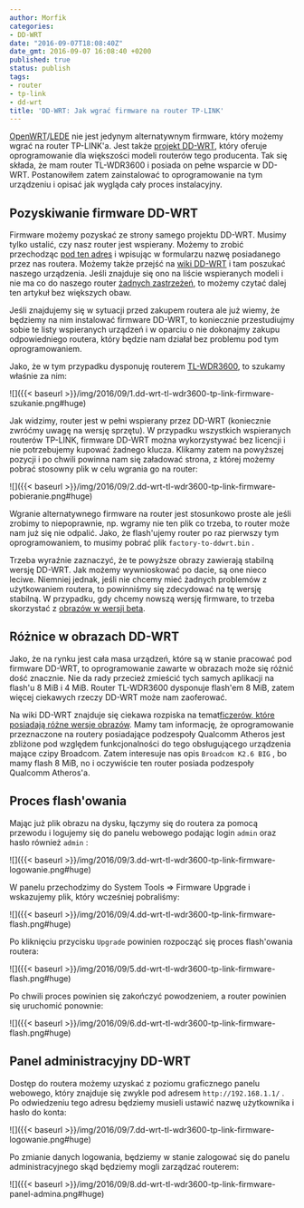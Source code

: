 ```yaml
---
author: Morfik
categories:
- DD-WRT
date: "2016-09-07T18:08:40Z"
date_gmt: 2016-09-07 16:08:40 +0200
published: true
status: publish
tags:
- router
- tp-link
- dd-wrt
title: 'DD-WRT: Jak wgrać firmware na router TP-LINK'
---
```


[OpenWRT](https://openwrt.org/)/[LEDE](https://lede-project.org/) nie jest jedynym alternatywnym
firmware, który możemy wgrać na router TP-LINK'a. Jest także [projekt
DD-WRT](https://www.dd-wrt.com/site/), który oferuje oprogramowanie dla większości modeli routerów
tego producenta. Tak się składa, że mam router TL-WDR3600 i posiada on pełne wsparcie w DD-WRT.
Postanowiłem zatem zainstalować to oprogramowanie na tym urządzeniu i opisać jak wygląda cały proces
instalacyjny.

<!--more-->
## Pozyskiwanie firmware DD-WRT

Firmware możemy pozyskać ze strony samego projektu DD-WRT. Musimy tylko ustalić, czy nasz router
jest wspierany. Możemy to zrobić przechodząc [pod ten
adres](https://www.dd-wrt.com/site/support/router-database) i wpisując w formularzu nazwę
posiadanego przez nas routera. Możemy także przejść na [wiki
DD-WRT](https://www.dd-wrt.com/wiki/index.php/Supported_Devices#TP-Link) i tam poszukać naszego
urządzenia. Jeśli znajduje się ono na liście wspieranych modeli i nie ma co do naszego router
[żadnych zastrzeżeń](https://www.dd-wrt.com/wiki/index.php/Hardware-specific), to możemy czytać
dalej ten artykuł bez większych obaw.

Jeśli znajdujemy się w sytuacji przed zakupem routera ale już wiemy, że będziemy na nim instalować
firmware DD-WRT, to koniecznie przestudiujmy sobie te listy wspieranych urządzeń i w oparciu o nie
dokonajmy zakupu odpowiedniego routera, który będzie nam działał bez problemu pod tym
oprogramowaniem.

Jako, że w tym przypadku dysponuję routerem
[TL-WDR3600](http://www.tp-link.com/en/products/details/TL-WDR3600.html), to szukamy właśnie za nim:

![]({{< baseurl >}}/img/2016/09/1.dd-wrt-tl-wdr3600-tp-link-firmware-szukanie.png#huge)

Jak widzimy, router jest w pełni wspierany przez DD-WRT (koniecznie zwróćmy uwagę na wersję
sprzętu). W przypadku wszystkich wspieranych routerów TP-LINK, firmware DD-WRT można wykorzystywać
bez licencji i nie potrzebujemy kupować żadnego klucza. Klikamy zatem na powyższej pozycji i po
chwili powinna nam się załadować strona, z której możemy pobrać stosowny plik w celu wgrania go na
router:

![]({{< baseurl >}}/img/2016/09/2.dd-wrt-tl-wdr3600-tp-link-firmware-pobieranie.png#huge)

Wgranie alternatywnego firmware na router jest stosunkowo proste ale jeśli zrobimy to niepoprawnie,
np. wgramy nie ten plik co trzeba, to router może nam już się nie odpalić. Jako, że flash'ujemy
router po raz pierwszy tym oprogramowaniem, to musimy pobrać plik `factory-to-ddwrt.bin` .

Trzeba wyraźnie zaznaczyć, że te powyższe obrazy zawierają stabilną wersję DD-WRT. Jak możemy
wywnioskować po dacie, są one nieco leciwe. Niemniej jednak, jeśli nie chcemy mieć żadnych problemów
z użytkowaniem routera, to powinniśmy się zdecydować na tę wersję stabilną. W przypadku, gdy chcemy
nowszą wersję firmware, to trzeba skorzystać z [obrazów w wersji
beta](https://www.dd-wrt.com/site/support/other-downloads).

## Różnice w obrazach DD-WRT

Jako, że na rynku jest cała masa urządzeń, które są w stanie pracować pod firmware DD-WRT, to
oprogramowanie zawarte w obrazach może się różnić dość znacznie. Nie da rady przecież zmieścić tych
samych aplikacji na flash'u 8 MiB i 4 MiB. Router TL-WDR3600 dysponuje flash'em 8 MiB, zatem więcej
ciekawych rzeczy DD-WRT może nam zaoferować.

Na wiki DD-WRT znajduje się ciekawa rozpiska na temat[ficzerów, które posiadają różne wersje
obrazów](https://www.dd-wrt.com/wiki/index.php/What_is_DD-WRT%3F#File_Versions). Mamy tam
informację, że oprogramowanie przeznaczone na routery posiadające podzespoły Qualcomm Atheros jest
zbliżone pod względem funkcjonalności do tego obsługującego urządzenia mające czipy Broadcom. Zatem
interesuje nas opis `Broadcom K2.6 BIG` , bo mamy flash 8 MiB, no i oczywiście ten router posiada
podzespoły Qualcomm Atheros'a.

## Proces flash'owania

Mając już plik obrazu na dysku, łączymy się do routera za pomocą przewodu i logujemy się do panelu
webowego podając login `admin` oraz hasło również `admin` :

![]({{< baseurl >}}/img/2016/09/3.dd-wrt-tl-wdr3600-tp-link-firmware-logowanie.png#huge)

W panelu przechodzimy do System Tools => Firmware Upgrade i wskazujemy plik, który wcześniej
pobraliśmy:

![]({{< baseurl >}}/img/2016/09/4.dd-wrt-tl-wdr3600-tp-link-firmware-flash.png#huge)

Po kliknięciu przycisku `Upgrade` powinien rozpocząć się proces flash'owania routera:

![]({{< baseurl >}}/img/2016/09/5.dd-wrt-tl-wdr3600-tp-link-firmware-flash.png#huge)

Po chwili proces powinien się zakończyć powodzeniem, a router powinien się uruchomić ponownie:

![]({{< baseurl >}}/img/2016/09/6.dd-wrt-tl-wdr3600-tp-link-firmware-flash.png#huge)

## Panel administracyjny DD-WRT

Dostęp do routera możemy uzyskać z poziomu graficznego panelu webowego, który znajduje się zwykle
pod adresem `http://192.168.1.1/` . Po odwiedzeniu tego adresu będziemy musieli ustawić nazwę
użytkownika i hasło do konta:

![]({{< baseurl >}}/img/2016/09/7.dd-wrt-tl-wdr3600-tp-link-firmware-logowanie.png#huge)

Po zmianie danych logowania, będziemy w stanie zalogować się do panelu administracyjnego skąd
będziemy mogli zarządzać routerem:

![]({{< baseurl >}}/img/2016/09/8.dd-wrt-tl-wdr3600-tp-link-firmware-panel-admina.png#huge)
